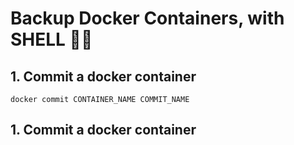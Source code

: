 # Backup Docker Containers, with SHELL :yellow_heart::blush:

## 1. Commit a docker container

```
docker commit CONTAINER_NAME COMMIT_NAME
```

## 1. Commit a docker container
